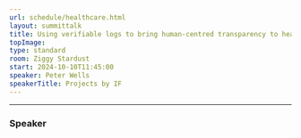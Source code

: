 ```yaml
---
url: schedule/healthcare.html
layout: summittalk
title: Using verifiable logs to bring human-centred transparency to healthcare
topImage:
type: standard
room: Ziggy Stardust
start: 2024-10-10T11:45:00
speaker: Peter Wells
speakerTitle: Projects by IF
---
```


<div class="font-google font-medium">


---

### Speaker



</div>